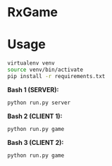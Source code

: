# RxGame

# Usage

```bash
virtualenv venv
source venv/bin/activate
pip install -r requirements.txt
```

**Bash 1 (SERVER):**
```bash
python run.py server
```

**Bash 2 (CLIENT 1):**
```bash
python run.py game
```

**Bash 3 (CLIENT 2):**
```bash
python run.py game
```

